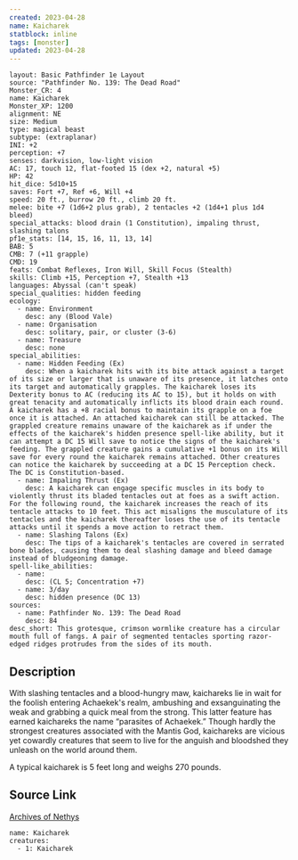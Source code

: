 ```yaml
---
created: 2023-04-28
name: Kaicharek
statblock: inline
tags: [monster]
updated: 2023-04-28
---
```

```statblock
layout: Basic Pathfinder 1e Layout
source: "Pathfinder No. 139: The Dead Road"
Monster_CR: 4
name: Kaicharek
Monster_XP: 1200
alignment: NE
size: Medium
type: magical beast
subtype: (extraplanar)
INI: +2
perception: +7
senses: darkvision, low-light vision
AC: 17, touch 12, flat-footed 15 (dex +2, natural +5)
HP: 42
hit_dice: 5d10+15
saves: Fort +7, Ref +6, Will +4
speed: 20 ft., burrow 20 ft., climb 20 ft.
melee: bite +7 (1d6+2 plus grab), 2 tentacles +2 (1d4+1 plus 1d4 bleed)
special_attacks: blood drain (1 Constitution), impaling thrust, slashing talons
pf1e_stats: [14, 15, 16, 11, 13, 14]
BAB: 5
CMB: 7 (+11 grapple)
CMD: 19
feats: Combat Reflexes, Iron Will, Skill Focus (Stealth)
skills: Climb +15, Perception +7, Stealth +13
languages: Abyssal (can't speak)
special_qualities: hidden feeding
ecology:
  - name: Environment
    desc: any (Blood Vale)
  - name: Organisation
    desc: solitary, pair, or cluster (3-6)
  - name: Treasure
    desc: none
special_abilities:
  - name: Hidden Feeding (Ex)
    desc: When a kaicharek hits with its bite attack against a target of its size or larger that is unaware of its presence, it latches onto its target and automatically grapples. The kaicharek loses its Dexterity bonus to AC (reducing its AC to 15), but it holds on with great tenacity and automatically inflicts its blood drain each round. A kaicharek has a +8 racial bonus to maintain its grapple on a foe once it is attached. An attached kaicharek can still be attacked. The grappled creature remains unaware of the kaicharek as if under the effects of the kaicharek's hidden presence spell-like ability, but it can attempt a DC 15 Will save to notice the signs of the kaicharek's feeding. The grappled creature gains a cumulative +1 bonus on its Will save for every round the kaicharek remains attached. Other creatures can notice the kaicharek by succeeding at a DC 15 Perception check. The DC is Constitution-based.
  - name: Impaling Thrust (Ex)
    desc: A kaicharek can engage specific muscles in its body to violently thrust its bladed tentacles out at foes as a swift action. For the following round, the kaicharek increases the reach of its tentacle attacks to 10 feet. This act misaligns the musculature of its tentacles and the kaicharek thereafter loses the use of its tentacle attacks until it spends a move action to retract them.
  - name: Slashing Talons (Ex)
    desc: The tips of a kaicharek's tentacles are covered in serrated bone blades, causing them to deal slashing damage and bleed damage instead of bludgeoning damage.
spell-like_abilities:
  - name:
    desc: (CL 5; Concentration +7)
  - name: 3/day
    desc: hidden presence (DC 13)
sources:
  - name: Pathfinder No. 139: The Dead Road
    desc: 84
desc_short: This grotesque, crimson wormlike creature has a circular mouth full of fangs. A pair of segmented tentacles sporting razor-edged ridges protrudes from the sides of its mouth.
```
## Description
With slashing tentacles and a blood-hungry maw, kaichareks lie in wait for the foolish entering Achaekek's realm, ambushing and exsanguinating the weak and grabbing a quick meal from the strong. This latter feature has earned kaichareks the name “parasites of Achaekek.” Though hardly the strongest creatures associated with the Mantis God, kaichareks are vicious yet cowardly creatures that seem to live for the anguish and bloodshed they unleash on the world around them.

 A typical kaicharek is 5 feet long and weighs 270 pounds.
## Source Link
[Archives of Nethys](https://aonprd.com/MonsterDisplay.aspx?ItemName=Kaicharek)
```encounter-table
name: Kaicharek
creatures:
  - 1: Kaicharek
```

